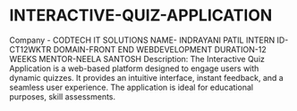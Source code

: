 # INTERACTIVE-QUIZ-APPLICATION
Company - CODTECH IT SOLUTIONS
NAME- INDRAYANI PATIL
INTERN ID-CT12WKTR
DOMAIN-FRONT END WEBDEVELOPMENT
DURATION-12 WEEKS
MENTOR-NEELA SANTOSH
Description:
The Interactive Quiz Application is a web-based platform designed to engage users with dynamic quizzes. It provides an intuitive interface, instant feedback, and a seamless user experience. The application is ideal for educational purposes, skill assessments.
